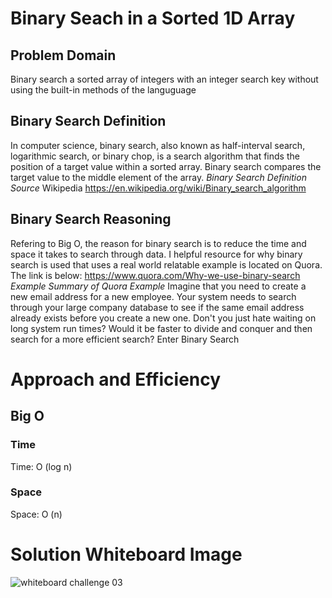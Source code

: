 # Binary Seach in a Sorted 1D Array

## Problem Domain
Binary search a sorted array of integers with an integer search key without using the built-in methods of the languguage

## Binary Search Definition
In computer science, binary search, also known as half-interval search, logarithmic search, or binary chop, is a search algorithm that finds the position of a target value within a sorted array. Binary search compares the target value to the middle element of the array.
*Binary Search Definition Source*
Wikipedia https://en.wikipedia.org/wiki/Binary_search_algorithm 

## Binary Search Reasoning
Refering to Big O, the reason for binary search is to reduce the time and space it takes to search through data. 
I helpful resource for why binary search is used that uses a real world relatable example is located on Quora. The link is below:
https://www.quora.com/Why-we-use-binary-search
*Example Summary of Quora Example*
Imagine that you need to create a new email address for a new employee. Your system needs to search through your large company database to see if the same email address already exists before you create a new one. 
Don't you just hate waiting on long system run times? Would it be faster to divide and conquer and then search for a more efficient search? 
Enter Binary Search

# Approach and Efficiency
## Big O
### Time
Time: O (log n)
### Space
Space: O (n)

# Solution Whiteboard Image
![whiteboard challenge 03](https://user-images.githubusercontent.com/39015829/46937034-0e715880-d015-11e8-8cfd-47c1cb808fb5.jpg)
